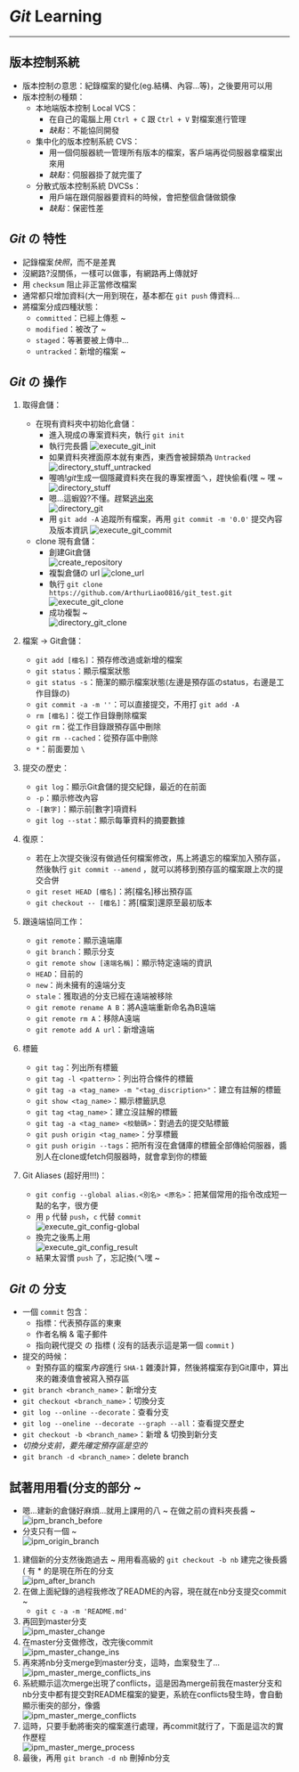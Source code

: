 # *Git* Learning
---

## 版本控制系統
* 版本控制の意思：紀錄檔案的變化(eg.結構、內容...等)，之後要用可以用
* 版本控制の種類：
    * 本地端版本控制 Local VCS：
        * 在自己的電腦上用 `Ctrl + C` 跟 `Ctrl + V` 對檔案進行管理
        * *缺點*：不能協同開發
    * 集中化的版本控制系統 CVS：
        * 用一個伺服器統一管理所有版本的檔案，客戶端再從伺服器拿檔案出來用
        * *缺點*：伺服器掛了就完蛋了
    * 分散式版本控制系統 DVCSs：
        * 用戶端在跟伺服器要資料的時候，會把整個倉儲做鏡像
        * *缺點*：保密性差

## *Git* の 特性
* 記錄檔案*快照*，而不是差異
* 沒網路?沒關係，一樣可以做事，有網路再上傳就好
* 用 `checksum` 阻止非正當修改檔案
* 通常都只增加資料(大一用到現在，基本都在 `git push` 傳資料...
* 將檔案分成四種狀態：
    * `committed`：已經上傳惹 ~
    * `modified`：被改了 ~
    * `staged`：等著要被上傳中...
    * `untracked`：新增的檔案 ~

## *Git* の 操作
1. 取得倉儲：
    * 在現有資料夾中初始化倉儲：
        * 進入現成の專案資料夾，執行 `git init`
        * 執行完長醬
        ![execute_git_init](img_src/execute_git_init.png)
        * 如果資料夾裡面原本就有東西，東西會被歸類為 `Untracked`
        ![directory_stuff_untracked](img_src/directory_stuff_untracked.png)
        * 喔嗚!*git*生成一個隱藏資料夾在我的專案裡面ㄟ，趕快偷看(嘿 ~ 嘿 ~
        ![directory_stuff](img_src/directory_stuff.png)
        * 嗯...這蝦毀?不懂。趕緊[逃出來](https://www.youtube.com/watch?v=ro9u_AxB6DY&ab_channel=GlittzyCatDraws)<br>
        ![directory_git](img_src/directory_git.png)
        * 用 `git add -A` 追蹤所有檔案，再用 `git commit -m '0.0'` 提交內容及版本資訊
        ![execute_git_commit](img_src/execute_git_commit.png)
    * clone 現有倉儲：
        * 創建Git倉儲<br>
        ![create_repository](img_src/create_repository.png)
        * 複製倉儲の url
        ![clone_url](img_src/clone_url.png)
        * 執行 `git clone https://github.com/ArthurLiao0816/git_test.git`
        ![execute_git_clone](img_src/execute_git_clone.png)
        * 成功複製 ~<br>
        ![directory_git_clone](img_src/directory_git_clone.png)

2. 檔案 -> Git倉儲：
    * `git add [檔名]`：預存修改過或新增的檔案
    * `git status`：顯示檔案狀態
    * `git status -s`：簡潔的顯示檔案狀態(左邊是預存區のstatus，右邊是工作目錄の)
    * `git commit -a -m ''`：可以直接提交，不用打 `git add -A`
    * `rm [檔名]`：從工作目錄刪除檔案
    * `git rm`：從工作目錄跟預存區中刪除
    * `git rm --cached`：從預存區中刪除
    * `*`：前面要加 `\`

3. 提交の歷史：
    * `git log`：顯示Git倉儲的提交紀錄，最近的在前面
    * `-p`：顯示修改內容
    * `-[數字]`：顯示前\[數字\]項資料
    * `git log --stat`：顯示每筆資料的摘要數據

4. 復原：
    * 若在上次提交後沒有做過任何檔案修改，馬上將遺忘的檔案加入預存區，然後執行 `git commit --amend` ，就可以將移到預存區的檔案跟上次的提交合併
    * `git reset HEAD [檔名]`：將\[檔名\]移出預存區
    * `git checkout -- [檔名]`：將\[檔案\]還原至最初版本

5. 跟遠端協同工作：
    * `git remote`：顯示遠端庫
    * `git branch`：顯示分支
    * `git remote show [遠端名稱]`：顯示特定遠端的資訊
    * `HEAD`：目前的
    * `new`：尚未擁有的遠端分支
    * `stale`：獲取過的分支已經在遠端被移除
    * `git remote rename A B`：將A遠端重新命名為B遠端
    * `git remote rm A`：移除A遠端
    * `git remote add A url`：新增遠端

6. 標籤
    * `git tag`：列出所有標籤
    * `git tag -l <pattern>`：列出符合條件的標籤
    * `git tag -a <tag_name> -m "<tag_discription>"`：建立有註解的標籤
    * `git show <tag_name>`：顯示標籤訊息
    * `git tag <tag_name>`：建立沒註解的標籤
    * `git tag -a <tag_name> <校驗碼>`：對過去的提交貼標籤
    * `git push origin <tag_name>`：分享標籤
    * `git push origin --tags`：把所有沒在倉儲庫的標籤全部傳給伺服器，醬別人在clone或fetch伺服器時，就會拿到你的標籤

7. Git Aliases (超好用!!!)：
    * `git config --global alias.<別名> <原名>`：把某個常用的指令改成短一點的名字，很方便
    * 用 `p` 代替 `push`，`c` 代替 `commit`<br>
    ![execute_git_config-global](img_src/execute_git_config-global.png)<br>
    * 換完之後馬上用<br>
    ![execute_git_config_result](img_src/execute_git_config_result.png)
    * 結果太習慣 `push` 了，忘記換(ㄟ嘿 ~

## *Git* の 分支
* 一個 `commit` 包含：
    * 指標：代表預存區的東東
    * 作者名稱 & 電子郵件
    * 指向親代提交 の 指標 ( 沒有的話表示這是第一個 `commit` )
* 提交的時候：
    * 對預存區的檔案*內容*進行 `SHA-1` 雜湊計算，然後將檔案存到Git庫中，算出來的雜湊值會被寫入預存區
* `git branch <branch_name>`：新增分支
* `git checkout <branch_name>`：切換分支
* `git log --online --decorate`：查看分支
* `git log --oneline --decorate --graph --all`：查看提交歷史
* `git checkout -b <branch_name>`：新增 & 切換到新分支
* *切換分支前，要先確定預存區是空的*
* `git branch -d <branch_name>`：delete branch

## 試著用用看(分支的部分 ~
* 嗯...建新的倉儲好麻煩...就用上課用的八 ~ 在做之前の資料夾長醬 ~<br>
![ipm_branch_before](img_src/ipm_branch_before.png)
* 分支只有一個 ~<br>
![ipm_origin_branch](img_src/ipm_origin_branch.png)
1. 建個新的分支然後跑過去 ~ 用用看高級的 `git checkout -b nb` 建完之後長醬 ( 有 \* 的是現在所在的分支<br>
![ipm_after_branch](img_src/ipm_after_branch.png)
2. 在做上面紀錄的過程我修改了README的內容，現在就在nb分支提交commit ~<br>
    * `git c -a -m 'README.md'`
3. 再回到master分支<br>
![ipm_master_change](img_src/ipm_master_change.png)
4. 在master分支做修改，改完後commit<br>
![ipm_master_change_ins](img_src/ipm_master_change_ins.png)
5. 再來將nb分支merge到master分支，這時，血案發生了...<br>
![ipm_master_merge_conflicts_ins](img_src/ipm_master_merge_conflicts_ins.png)
6. 系統顯示這次merge出現了conflicts，這是因為merge前我在master分支和nb分支中都有提交對README檔案的變更，系統在conflicts發生時，會自動顯示衝突的部分，像醬<br>
![ipm_master_merge_conflicts](img_src/ipm_master_merge_conflicts.png)
7. 這時，只要手動將衝突的檔案進行處理，再commit就行了，下面是這次的實作歷程<br>
![ipm_master_merge_process](img_src/ipm_master_merge_process.png)
8. 最後，再用 `git branch -d nb` 刪掉nb分支
